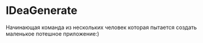 # IDeaGenerate
Начинающая команда из нескольких человек которая пытается создать маленькое потешное приложение:)
